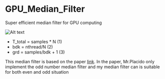 # GPU_Median_Filter
Super efficient median filter for GPU computing

![Alt text](https://cloud.githubusercontent.com/assets/14370804/22793865/bd5a38b8-eeb6-11e6-809f-ddb35557b30f.png "Threads Organization on The Blocks")
* T_total = samples * N    (1)
* bdk = nthread/N          (2)
* grd = samples/bdk + 1    (3)

This median filter is based on the paper [link](http://ceur-ws.org/Vol-1543/p1.pdf "High Performance Median Filtering Algorithm Based on NVIDIA GPU Computing"). In the paper, Mr.Placido only implement the odd number median filter and my median filter can is suitable for both even and odd situation
